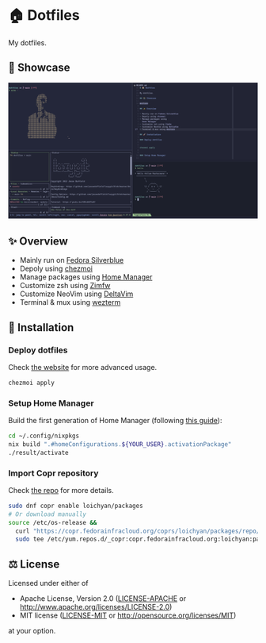 # 🏠 Dotfiles

My dotfiles.

## 📸 Showcase

![wezterm](assets/wezterm.png)

## ✨ Overview

- Mainly run on [Fedora Silverblue](https://silverblue.fedoraproject.org/)
- Depoly using [chezmoi](https://github.com/twpayne/chezmoi)
- Manage packages using
  [Home Manager](https://github.com/nix-community/home-manager)
- Customize zsh using [Zimfw](https://zimfw.sh/)
- Customize NeoVim using [DeltaVim](https://github.com/loichyan/DeltaVim)
- Terminal & mux using [wezterm](https://wezfurlong.org/wezterm)

## 🚀 Installation

### Deploy dotfiles

Check [the website](https://www.chezmoi.io/) for more advanced usage.

```sh
chezmoi apply
```

### Setup Home Manager

Build the first generation of Home Manager (following
[this guide](https://rycee.gitlab.io/home-manager/index.html#ch-nix-flakes)):

```sh
cd ~/.config/nixpkgs
nix build ".#homeConfigurations.${YOUR_USER}.activationPackage"
./result/activate
```

### Import Copr repository

Check [the repo](https://github.com/loichyan/rpms) for more details.

```sh
sudo dnf copr enable loichyan/packages
# Or download manually
source /etc/os-release &&
  curl "https://copr.fedorainfracloud.org/coprs/loichyan/packages/repo/$ID-$VERSION_ID/dnf.repo" |
  sudo tee /etc/yum.repos.d/_copr:copr.fedorainfracloud.org:loichyan:packages.repo

```

## ⚖️ License

Licensed under either of

- Apache License, Version 2.0 ([LICENSE-APACHE](LICENSE-APACHE) or
  <http://www.apache.org/licenses/LICENSE-2.0>)
- MIT license ([LICENSE-MIT](LICENSE-MIT) or
  <http://opensource.org/licenses/MIT>)

at your option.
